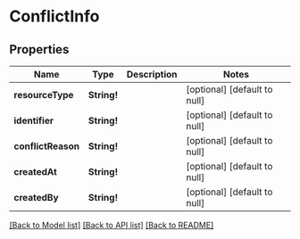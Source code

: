 # ConflictInfo

## Properties
Name | Type | Description | Notes
------------ | ------------- | ------------- | -------------
**resourceType** | **String!** |  | [optional] [default to null]
**identifier** | **String!** |  | [optional] [default to null]
**conflictReason** | **String!** |  | [optional] [default to null]
**createdAt** | **String!** |  | [optional] [default to null]
**createdBy** | **String!** |  | [optional] [default to null]

[[Back to Model list]](../README.md#documentation-for-models) [[Back to API list]](../README.md#documentation-for-api-endpoints) [[Back to README]](../README.md)


